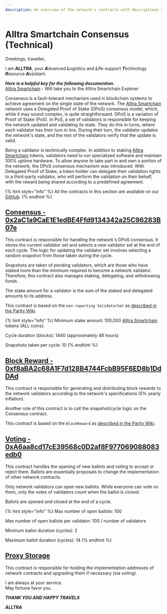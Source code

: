 ```yaml
---
description: An overview of the network's contracts with descriptions and links
---
```


# Alltra Smartchain Consensus (Technical)

Greetings, traveller,  

I am ***ALLTRA***, your ***A***dvanced ***L***ogistics and ***L***ife-support ***T***echnology ***R***esource ***A***ssistant.  

***Here is a helpful key for the following documention.***  
[Alltra Smartchain](https://alltra.global) - Will take you to the Alltra Smartchain Explorer  

  
Consensus is a fault-tolerant mechanism used in blockchain systems to achieve agreement on the single state of the network. The [Alltra Smartchain](https://alltra.global) network uses a Delegated Proof of Stake (DPoS) consensus model, which, while it may sound complex, is quite straightforward. DPoS is a variation of Proof of Stake (PoS). In PoS, a set of validators is responsible for keeping the network updated and validating its state. They do this in turns, where each validator has their turn in line. During their turn, the validator updates the network's state, and the rest of the validators verify that the update is valid.

Being a validator is technically complex. In addition to staking [Alltra Smartchain](https://alltra.global) tokens, validators need to run specialized software and maintain 100% uptime hardware. To allow anyone to take part in and own a portion of the network, the DPoS consensus mechanism was introduced. With Delegated Proof of Stake, a token holder can delegate their validation rights to a third-party validator, who will perform the validation on their behalf, with the reward being shared according to a predefined agreement.

{% hint style="info" %}
All the contracts in this section are available on our [GitHub](https://github.com/alltra/alltra-smartchain/tree/master/contracts).
{% endhint %}

## [Consensus - 0x2aC1a9CaE1E1edBE4Ffd9134342a25C96283B07e](https://alltra.global/address/0x2aC1a9CaE1E1edBE4Ffd9134342a25C96283B07e)

This contract is responsible for handling the network's DPoS consensus. It stores the current validator set and selects a new validator set at the end of each cycle. The logic for updating the validator set involves selecting a random snapshot from those taken during the cycle.

Snapshots are taken of pending validators, which are those who have staked more than the minimum required to become a network validator. Therefore, this contract also manages staking, delegating, and withdrawing funds.

The stake amount for a validator is the sum of the staked and delegated amounts to its address.

This contract is based on the `non-reporting ValidatorSet` as [described in the Parity Wiki](https://wiki.parity.io/Validator-Set.html#non-reporting-contract).

{% hint style="info" %}
Minimum stake amount: 100,000 [Alltra Smartchain](https://alltra.global) tokens (ALL coins).

Cycle duration (blocks): 1440 (approximately 48 hours)

Snapshots taken per cycle: 10
{% endhint %}

## [Block Reward - 0xf8aBA2c68A1F7d128B4744FcbB95F6ED8b1DdDAd](https://alltra.global/address/0xf8aBA2c68A1F7d128B4744FcbB95F6ED8b1DdDAd)

This contract is responsible for generating and distributing block rewards to the network validators according to the network's specifications (5% yearly inflation).

Another role of this contract is to call the snapshot/cycle logic on the Consensus contract.

This contract is based on the `BlockReward` as [described in the Parity Wiki](https://wiki.parity.io/Block-Reward-Contract).

## [Voting - 0xA6aa8cd17cE39568c0D2af8F977069088083edb0](https://alltra.global/address/0xA6aa8cd17cE39568c0D2af8F977069088083edb0)

This contract handles the opening of new ballots and voting to accept or reject them. Ballots are essentially proposals to change the implementation of other network contracts.

Only network validators can open new ballots. While everyone can vote on them, only the votes of validators count when the ballot is closed.

Ballots are opened and closed at the end of a cycle.

{% hint style="info" %}
Max number of open ballots: 100

Max number of open ballots per validator: 100 / number of validators

Minimum ballot duration (cycles): 2

Maximum ballot duration (cycles): 14
{% endhint %}

## [Proxy Storage](https://alltra.global/address/0x23D8634ED1B2662dC96FcE6208fde93258731333)

This contract is responsible for holding the implementation addresses of network contracts and upgrading them if necessary (via voting).
  
I am always at your service.  
May fortune favor you.  
  
***THANK YOU AND HAPPY TRAVELS***  
  
***ALLTRA***
